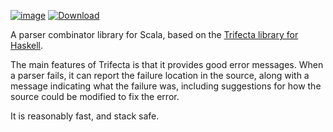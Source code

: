 [![image](https://travis-ci.org/oncue/ermine-parser.svg)](https://travis-ci.org/oncue/ermine-parser) [ ![Download](https://api.bintray.com/packages/oncue/releases/ermine-parser/images/download.svg) ](https://bintray.com/oncue/releases/ermine-parser/_latestVersion)

A parser combinator library for Scala, based on the [Trifecta library for Haskell](http://hackage.haskell.org/package/trifecta).

The main features of Trifecta is that it provides good error messages. When a parser fails, it can report the failure location in the source, along with a message indicating what the failure was, including suggestions for how the source could be modified to fix the error.

It is reasonably fast, and stack safe.
